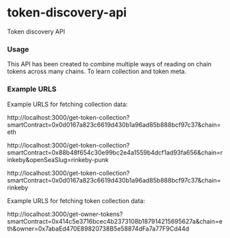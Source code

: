 # token-discovery-api

Token discovery API

### Usage

This API has been created to combine multiple ways of reading on chain tokens across many chains.
To learn collection and token meta. 

### Example URLS

Example URLS for fetching collection data:

http://localhost:3000/get-token-collection?smartContract=0x0d0167a823c6619d430b1a96ad85b888bcf97c37&chain=eth

http://localhost:3000/get-token-collection?smartContract=0x88b48f654c30e99bc2e4a1559b4dcf1ad93fa656&chain=rinkeby&openSeaSlug=rinkeby-punk

http://localhost:3000/get-token-collection?smartContract=0x0d0167a823c6619d430b1a96ad85b888bcf97c37&chain=rinkeby

Example URLS for fetching token collection data:

http://localhost:3000/get-owner-tokens?smartContract=0x414c5e3716bcec4b2373108b187914215695627a&chain=eth&owner=0x7abaEd470E89820738B5e58874dFa7a77F9Cd44d


